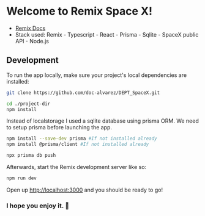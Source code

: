 # Welcome to Remix Space X!

- [Remix Docs](https://remix.run/docs)
- Stack used: Remix - Typescript - React - Prisma - Sqlite - SpaceX public API - Node.js
## Development

To run the app locally, make sure your project's local dependencies are installed:

```sh
git clone https://github.com/doc-alvarez/DEPT_SpaceX.git
```

```sh
cd ./project-dir
npm install
```

Instead of localstorage I used a sqlite database using prisma ORM.
We need to setup prisma before launching the app.

```sh
npm install --save-dev prisma #If not installed already
npm install @prisma/client #If not installed already
```

```sh
npx prisma db push
```

Afterwards, start the Remix development server like so:

```sh
npm run dev
```

Open up [http://localhost:3000](http://localhost:3000) and you should be ready to go!

### I hope you enjoy it. 🚀
